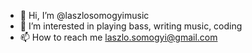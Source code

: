 - 👋 Hi, I’m @laszlosomogyimusic
- 👀 I’m interested in playing bass, writing music, coding
- 📫 How to reach me laszlo.somogyi@gmail.com

<!---
laszlosomogyimusic/laszlosomogyimusic is a ✨ special ✨ repository because its `README.md` (this file) appears on your GitHub profile.
You can click the Preview link to take a look at your changes.
--->
